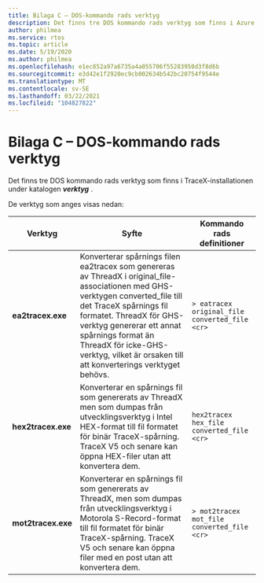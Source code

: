 ```yaml
---
title: Bilaga C – DOS-kommando rads verktyg
description: Det finns tre DOS kommando rads verktyg som finns i Azure återställnings tider TraceX-installationen under katalogen verktyg.
author: philmea
ms.service: rtos
ms.topic: article
ms.date: 5/19/2020
ms.author: philmea
ms.openlocfilehash: e1ec852a97a6735a4a055706f55283950d3f8d6b
ms.sourcegitcommit: e3d42e1f2920ec9cb002634b542bc20754f9544e
ms.translationtype: MT
ms.contentlocale: sv-SE
ms.lasthandoff: 03/22/2021
ms.locfileid: "104827822"
---
```

# <a name="appendix-c---dos-command-line-utilities"></a>Bilaga C – DOS-kommando rads verktyg

Det finns tre DOS kommando rads verktyg som finns i TraceX-installationen under katalogen ***verktyg*** .

De verktyg som anges visas nedan:

| **Verktyg**                              | **Syfte**                               | **Kommando rads definitioner** |
| -------------------------------- | ----------------------------------------- | ---------------------------- |
| **ea2tracex.exe**                | Konverterar spårnings filen ea2tracex som genereras av ThreadX i original_file-associationen med GHS-verktygen converted_file till det TraceX spårnings fil formatet. ThreadX för GHS-verktyg genererar ett annat spårnings format än ThreadX för icke-GHS-verktyg, vilket är orsaken till att konverterings verktyget behövs. | ``` > eatracex original_file converted_file <cr> ``` | 
**hex2tracex.exe** | Konverterar en spårnings fil som genererats av ThreadX men som dumpas från utvecklingsverktyg i Intel HEX-format till fil formatet för binär TraceX-spårning. TraceX V5 och senare kan öppna HEX-filer utan att konvertera dem. | ``` hex2tracex hex_file converted_file <cr> ``` | 
**mot2tracex.exe** | Konverterar en spårnings fil som genererats av ThreadX, men som dumpas från utvecklingsverktyg i Motorola S-Record-format till fil formatet för binär TraceX-spårning. TraceX V5 och senare kan öppna filer med en post utan att konvertera dem. | ``` > mot2tracex mot_file converted_file <cr> ```|